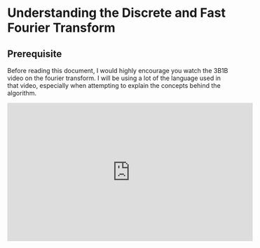 # Understanding the Discrete and Fast Fourier Transform

## Prerequisite 
Before reading this document, I would highly encourage you watch the 3B1B
video on the fourier transform. I will be using a lot of the language used in 
that video, especially when attempting to explain the concepts behind the 
algorithm. 

<iframe width="560" height="315" src="https://www.youtube.com/embed/spUNpyF58BY" 
title="YouTube video player" frameborder="0" allow="accelerometer; autoplay; 
clipboard-write; encrypted-media; gyroscope; picture-in-picture" 
allowfullscreen></iframe>
  
